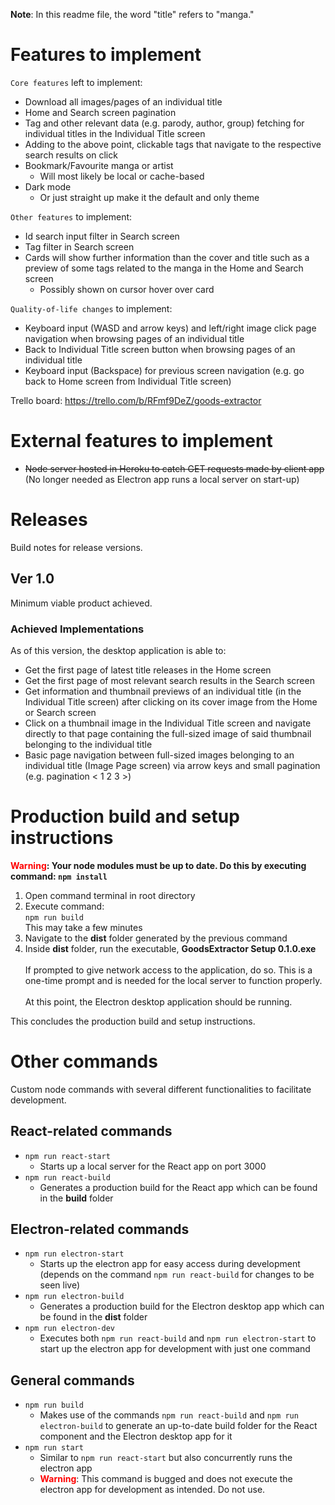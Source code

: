 <b>Note</b>: In this readme file, the word "title" refers to "manga."

# Features to implement
`Core features` left to implement:
- Download all images/pages of an individual title
- Home and Search screen pagination
- Tag and other relevant data (e.g. parody, author, group) fetching for individual titles in the Individual Title screen
- Adding to the above point, clickable tags that navigate to the respective search results on click
- Bookmark/Favourite manga or artist
  - Will most likely be local or cache-based
- Dark mode
  - Or just straight up make it the default and only theme

`Other features` to implement:
- Id search input filter in Search screen
- Tag filter in Search screen
- Cards will show further information than the cover and title such as a preview of some tags related to the manga in the Home and Search screen
  - Possibly shown on cursor hover over card

`Quality-of-life changes` to implement:
- Keyboard input (WASD and arrow keys) and left/right image click page navigation when browsing pages of an individual title
- Back to Individual Title screen button when browsing pages of an individual title
- Keyboard input (Backspace) for previous screen navigation (e.g. go back to Home screen from Individual Title screen)

Trello board: https://trello.com/b/RFmf9DeZ/goods-extractor

# External features to implement

- ~~Node server hosted in Heroku to catch GET requests made by client app~~ (No longer needed as Electron app runs a local server on start-up)

# Releases
Build notes for release versions.

## Ver 1.0
Minimum viable product achieved.

### Achieved Implementations
As of this version, the desktop application is able to:
- Get the first page of latest title releases in the Home screen
- Get the first page of most relevant search results in the Search screen
- Get information and thumbnail previews of an individual title (in the Individual Title screen) after clicking on its cover image from the Home or Search screen
- Click on a thumbnail image in the Individual Title screen and navigate directly to that page containing the full-sized image of said thumbnail belonging to the individual title
- Basic page navigation between full-sized images belonging to an individual title (Image Page screen) via arrow keys and small pagination (e.g. pagination < 1 2 3 >)

# Production build and setup instructions

<b><span style="color: red;">Warning</span>: Your node modules must be up to date. Do this by executing command: `npm install`</b>

1. Open command terminal in root directory
2. Execute command:
   <br>
   `npm run build`
   <br>
   This may take a few minutes
3. Navigate to the <b>dist</b> folder generated by the previous command
4. Inside <b>dist</b> folder, run the executable, <b>GoodsExtractor Setup 0.1.0.exe</b>
   <br>
   <br>
   If prompted to give network access to the application, do so. This is a one-time prompt and is needed for the local server to function properly.
   <br>
   <br>
   At this point, the Electron desktop application should be running.


This concludes the production build and setup instructions.

# Other commands
Custom node commands with several different functionalities to facilitate development.
## React-related commands
- `npm run react-start`
  - Starts up a local server for the React app on port 3000
- `npm run react-build`
  - Generates a production build for the React app which can be found in the <b>build</b> folder
## Electron-related commands
- `npm run electron-start`
  - Starts up the electron app for easy access during development (depends on the command `npm run react-build` for changes to be seen live)
- `npm run electron-build`
  - Generates a production build for the Electron desktop app which can be found in the <b>dist</b> folder
- `npm run electron-dev`
  - Executes both `npm run react-build` and `npm run electron-start` to start up the electron app for development with just one command
## General commands
- `npm run build`
  - Makes use of the commands `npm run react-build` and `npm run electron-build` to generate an up-to-date build folder for the React component and the Electron desktop app for it
- `npm run start`
  - Similar to `npm run react-start` but also concurrently runs the electron app
  - <span style="color: red;"><b>Warning</b></span>: This command is bugged and does not execute the electron app for development as intended. Do not use.
 